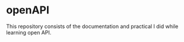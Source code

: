 # openAPI
This repository consists of the documentation and practical I did while learning open API.
